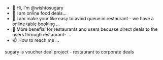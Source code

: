 - 👋 Hi, I’m @wishtosugary
- 👀 I am online food deals...
- 🌱 I am make your like easy to avoid queue in restaurant - we have a online table booking ...
- 💞️ More benefial for restaurants and users becuase direct deals to the users through restaurant-  ...
- 📫 How to reach me ...

<!---
wishtosugary/wishtosugary is a ✨ special ✨ repository because its `README.md` (this file) appears on your GitHub profile.
You can click the Preview link to take a look at your changes.
--->
sugary  is voucher deal project - restaurant to corporate deals 
